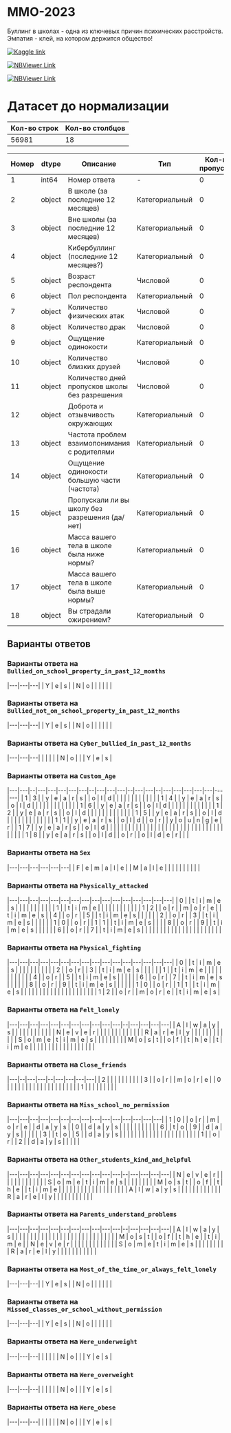 # MMO-2023

Буллинг в школах - одна из ключевых причин психических расстройств. Эмпатия - клей, на котором держится общество!

[![Kaggle link](https://img.shields.io/badge/буллинг%20в%20🇦🇷%20%20(2018)-из%20Kaggle-blue?&logo=kaggle)](https://www.kaggle.com/datasets/leomartinelli/bullying-in-schools)


[![NBViewer Link](https://img.shields.io/badge/ЛР%20№1-Открыть-orange?&logo=jupyter)](https://nbviewer.org/github/perlinleo/do-not-bury-me-alive/blob/master/bullying.ipynb)

[![NBViewer Link](https://img.shields.io/badge/ЛР%20№2-Открыть-orange?&logo=jupyter)](https://nbviewer.org/github/perlinleo/do-not-bury-me-alive/blob/master/bullying.ipynb)

# Датасет до нормализации

|   Кол-во строк |   Кол-во столбцов |
|----------------|-------------------|
|          56981 |                18 |


|   Номер | dtype   | Описание                                       | Тип            |   Кол-во пропусков |   Кол-во вариаций |
|---------|---------|------------------------------------------------|----------------|--------------------|-------------------|
|       1 | int64   | Номер ответа                                   | -              |                  0 |             56981 |
|       2 | object  | В школе (за последние 12 месяцев)              | Категориальный |                  0 |                 3 |
|       3 | object  | Вне школы (за последние 12 месяцев)            | Категориальный |                  0 |                 3 |
|       4 | object  | Кибербуллинг (последние 12 месяцев?)           | Категориальный |                  0 |                 3 |
|       5 | object  | Возраст респондента                            | Числовой       |                  0 |                 9 |
|       6 | object  | Пол респондента                                | Категориальный |                  0 |                 3 |
|       7 | object  | Количество физических атак                     | Числовой       |                  0 |                 9 |
|       8 | object  | Количество драк                                | Числовой       |                  0 |                 9 |
|       9 | object  | Ощущение одинокости                            | Категориальный |                  0 |                 6 |
|      10 | object  | Количество близких друзей                      | Числовой       |                  0 |                 5 |
|      11 | object  | Количество дней пропусков школы без разрешения | Числовой       |                  0 |                 6 |
|      12 | object  | Доброта и отзывчивость окружающих              | Категориальный |                  0 |                 6 |
|      13 | object  | Частота проблем взаимопонимания с родителями   | Категориальный |                  0 |                 6 |
|      14 | object  | Ощущение одинокости большую части (частота)    | Категориальный |                  0 |                 3 |
|      15 | object  | Пропускали ли вы школу без разрешения (да/нет) | Категориальный |                  0 |                 3 |
|      16 | object  | Масса вашего тела в школе была ниже нормы?     | Категориальный |                  0 |                 3 |
|      17 | object  | Масса вашего тела в школе была выше нормы?     | Категориальный |                  0 |                 3 |
|      18 | object  | Вы страдали ожирением?                         | Категориальный |                  0 |                 3 |

## Варианты ответов

### Варианты ответа на ```Bullied_on_school_property_in_past_12_months```

|---|---|---|
| Y | e | s |
| N | o |   |
|   |   |   |

### Варианты ответа на ```Bullied_not_on_school_property_in_past_12_months```

|---|---|---|
| Y | e | s |
| N | o |   |
|   |   |   |

### Варианты ответа на ```Cyber_bullied_in_past_12_months```

|---|---|---|
|   |   |   |
| N | o |   |
| Y | e | s |

### Варианты ответа на ```Custom_Age```

|---|---|--|---|---|---|---|---|--|---|---|---|--|---|---|--|---|---|---|---|---|---|---|
| 1 | 3 |  | y | e | a | r | s |  | o | l | d |  |   |   |  |   |   |   |   |   |   |   |
| 1 | 4 |  | y | e | a | r | s |  | o | l | d |  |   |   |  |   |   |   |   |   |   |   |
| 1 | 6 |  | y | e | a | r | s |  | o | l | d |  |   |   |  |   |   |   |   |   |   |   |
| 1 | 2 |  | y | e | a | r | s |  | o | l | d |  |   |   |  |   |   |   |   |   |   |   |
| 1 | 5 |  | y | e | a | r | s |  | o | l | d |  |   |   |  |   |   |   |   |   |   |   |
| 1 | 1 |  | y | e | a | r | s |  | o | l | d |  | o | r |  | y | o | u | n | g | e | r |
| 1 | 7 |  | y | e | a | r | s |  | o | l | d |  |   |   |  |   |   |   |   |   |   |   |
|   |   |  |   |   |   |   |   |  |   |   |   |  |   |   |  |   |   |   |   |   |   |   |
| 1 | 8 |  | y | e | a | r | s |  | o | l | d |  | o | r |  | o | l | d | e | r |   |   |

### Варианты ответа на ```Sex```

|---|---|---|---|---|---|
| F | e | m | a | l | e |
| M | a | l | e |   |   |
|   |   |   |   |   |   |

### Варианты ответа на ```Physically_attacked```

|---|---|---|---|---|---|---|---|---|---|---|---|---|---|---|---|
| 0 |   | t | i | m | e | s |   |   |   |   |   |   |   |   |   |
| 1 |   | t | i | m | e |   |   |   |   |   |   |   |   |   |   |
| 1 | 2 |   | o | r |   | m | o | r | e |   | t | i | m | e | s |
| 4 |   | o | r |   | 5 |   | t | i | m | e | s |   |   |   |   |
| 2 |   | o | r |   | 3 |   | t | i | m | e | s |   |   |   |   |
| 1 | 0 |   | o | r |   | 1 | 1 |   | t | i | m | e | s |   |   |
| 8 |   | o | r |   | 9 |   | t | i | m | e | s |   |   |   |   |
| 6 |   | o | r |   | 7 |   | t | i | m | e | s |   |   |   |   |
|   |   |   |   |   |   |   |   |   |   |   |   |   |   |   |   |

### Варианты ответа на ```Physical_fighting```

|---|---|---|---|---|---|---|---|---|---|---|---|---|---|---|---|
| 0 |   | t | i | m | e | s |   |   |   |   |   |   |   |   |   |
| 2 |   | o | r |   | 3 |   | t | i | m | e | s |   |   |   |   |
| 1 |   | t | i | m | e |   |   |   |   |   |   |   |   |   |   |
| 4 |   | o | r |   | 5 |   | t | i | m | e | s |   |   |   |   |
| 6 |   | o | r |   | 7 |   | t | i | m | e | s |   |   |   |   |
| 8 |   | o | r |   | 9 |   | t | i | m | e | s |   |   |   |   |
| 1 | 0 |   | o | r |   | 1 | 1 |   | t | i | m | e | s |   |   |
|   |   |   |   |   |   |   |   |   |   |   |   |   |   |   |   |
| 1 | 2 |   | o | r |   | m | o | r | e |   | t | i | m | e | s |

### Варианты ответа на ```Felt_lonely```

|---|---|---|---|---|---|---|---|---|---|---|--|---|---|---|---|
| A | l | w | a | y | s |   |   |   |   |   |  |   |   |   |   |
| N | e | v | e | r |   |   |   |   |   |   |  |   |   |   |   |
| R | a | r | e | l | y |   |   |   |   |   |  |   |   |   |   |
| S | o | m | e | t | i | m | e | s |   |   |  |   |   |   |   |
| M | o | s | t |   | o | f |   | t | h | e |  | t | i | m | e |
|   |   |   |   |   |   |   |   |   |   |   |  |   |   |   |   |

### Варианты ответа на ```Close_friends```

|---|--|---|---|--|---|---|---|---|
| 2 |  |   |   |  |   |   |   |   |
| 3 |  | o | r |  | m | o | r | e |
| 0 |  |   |   |  |   |   |   |   |
|   |  |   |   |  |   |   |   |   |
| 1 |  |   |   |  |   |   |   |   |

### Варианты ответа на ```Miss_school_no_permission```

|---|---|---|---|---|---|---|---|---|---|---|---|---|---|---|
| 1 | 0 |   | o | r |   | m | o | r | e |   | d | a | y | s |
| 0 |   | d | a | y | s |   |   |   |   |   |   |   |   |   |
| 6 |   | t | o |   | 9 |   | d | a | y | s |   |   |   |   |
| 3 |   | t | o |   | 5 |   | d | a | y | s |   |   |   |   |
|   |   |   |   |   |   |   |   |   |   |   |   |   |   |   |
| 1 |   | o | r |   | 2 |   | d | a | y | s |   |   |   |   |

### Варианты ответа на ```Other_students_kind_and_helpful```

|---|---|---|---|---|---|---|---|---|---|---|--|---|---|---|---|
| N | e | v | e | r |   |   |   |   |   |   |  |   |   |   |   |
| S | o | m | e | t | i | m | e | s |   |   |  |   |   |   |   |
| M | o | s | t |   | o | f |   | t | h | e |  | t | i | m | e |
|   |   |   |   |   |   |   |   |   |   |   |  |   |   |   |   |
| A | l | w | a | y | s |   |   |   |   |   |  |   |   |   |   |
| R | a | r | e | l | y |   |   |   |   |   |  |   |   |   |   |

### Варианты ответа на ```Parents_understand_problems```

|---|---|---|---|---|---|---|---|---|---|---|--|---|---|---|---|
| A | l | w | a | y | s |   |   |   |   |   |  |   |   |   |   |
|   |   |   |   |   |   |   |   |   |   |   |  |   |   |   |   |
| M | o | s | t |   | o | f |   | t | h | e |  | t | i | m | e |
| N | e | v | e | r |   |   |   |   |   |   |  |   |   |   |   |
| S | o | m | e | t | i | m | e | s |   |   |  |   |   |   |   |
| R | a | r | e | l | y |   |   |   |   |   |  |   |   |   |   |

### Варианты ответа на ```Most_of_the_time_or_always_felt_lonely```

|---|---|---|
| Y | e | s |
| N | o |   |
|   |   |   |

### Варианты ответа на ```Missed_classes_or_school_without_permission```

|---|---|---|
| Y | e | s |
| N | o |   |
|   |   |   |

### Варианты ответа на ```Were_underweight```

|---|---|---|
|   |   |   |
| N | o |   |
| Y | e | s |

### Варианты ответа на ```Were_overweight```

|---|---|---|
|   |   |   |
| N | o |   |
| Y | e | s |

### Варианты ответа на ```Were_obese```

|---|---|---|
|   |   |   |
| N | o |   |
| Y | e | s |
